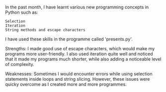 In the past month, I have learnt various new programming concepts in Python such as:

    Selection
    Iteration
    String methods and escape characters

I have used these skills in the programme called 'presents.py'.

Strengths: I made good use of escape characters, which would make my programs more user-friendly. I also used iteration quite well and noticed that it made my programs much shorter, while also adding a noticeable level of complexity.

Weaknesses: Sometimes I would encounter errors while using selection statements inside loops and string slicing. However, these issues were quicky overcome as I created more and more programmes.
